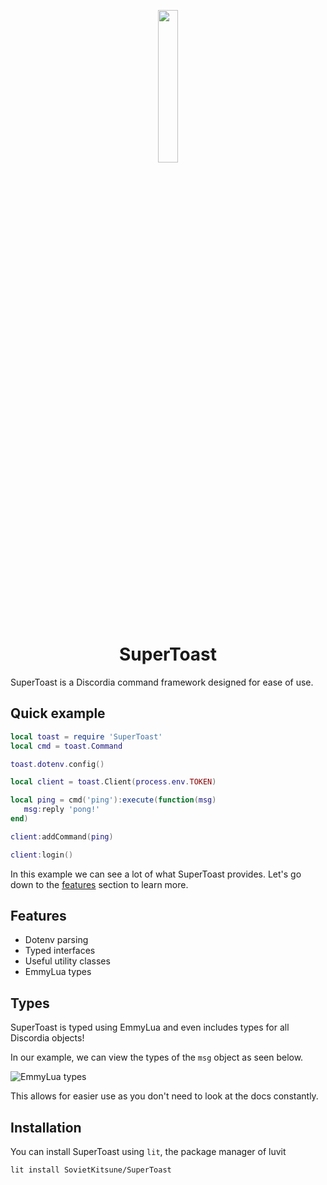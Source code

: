 <div align="center">
<p>
    <img width="25%" src="https://imgur.com/zyUqIi2.png">
</p>
<h1>SuperToast</h1>
</div>

SuperToast is a Discordia command framework designed for ease of use.

## Quick example

```lua
local toast = require 'SuperToast'
local cmd = toast.Command

toast.dotenv.config()

local client = toast.Client(process.env.TOKEN)

local ping = cmd('ping'):execute(function(msg)
   msg:reply 'pong!'
end)

client:addCommand(ping)

client:login()
```

In this example we can see a lot of what SuperToast provides. 
Let's go down to the [features](#features) section to learn more.

## Features

* Dotenv parsing
* Typed interfaces
* Useful utility classes
* EmmyLua types

## Types

SuperToast is typed using EmmyLua and even includes types for all Discordia objects!

In our example, we can view the types of the `msg` object as seen below.

![EmmyLua types](https://imgur.com/gEHl84g.png)

This allows for easier use as you don't need to look at the docs constantly.

## Installation

You can install SuperToast using `lit`, the package manager of luvit

```sh
lit install SovietKitsune/SuperToast
```